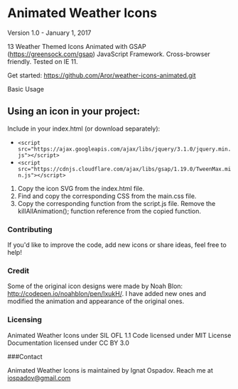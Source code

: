 # Animated Weather Icons

Version 1.0 - January 1, 2017

13 Weather Themed Icons Animated with GSAP (https://greensock.com/gsap) JavaScript Framework. Cross-browser friendly. Tested on IE 11.

Get started: https://github.com/Aror/weather-icons-animated.git

Basic Usage

## Using an icon in your project:

Include in your index.html (or download separately):
* ```<script src="https://ajax.googleapis.com/ajax/libs/jquery/3.1.0/jquery.min.js"></script>```
* ```<script src="https://cdnjs.cloudflare.com/ajax/libs/gsap/1.19.0/TweenMax.min.js"></script>```

1. Copy the icon SVG from the index.html file.
2. Find and copy the corresponding CSS from the main.css file.
3. Copy the corresponding function from the script.js file. Remove the killAllAnimation(); function reference from the copied function.

### Contributing

If you'd like to improve the code, add new icons or share ideas, feel free to help!

### Credit

Some of the original icon designs were made by Noah Blon: http://codepen.io/noahblon/pen/lxukH/. I have added new ones and modified the animation and appearance of the original ones.

### Licensing

Animated Weather Icons under SIL OFL 1.1
Code licensed under MIT License
Documentation licensed under CC BY 3.0

###Contact

Animated Weather Icons is maintained by Ignat Ospadov. Reach me at iospadov@gmail.com
